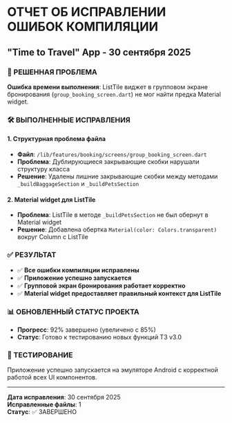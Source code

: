 # ОТЧЕТ ОБ ИСПРАВЛЕНИИ ОШИБОК КОМПИЛЯЦИИ
## "Time to Travel" App - 30 сентября 2025

### 🎯 РЕШЕННАЯ ПРОБЛЕМА
**Ошибка времени выполнения**: ListTile виджет в групповом экране бронирования (`group_booking_screen.dart`) не мог найти предка Material widget.

### 🛠️ ВЫПОЛНЕННЫЕ ИСПРАВЛЕНИЯ

#### 1. Структурная проблема файла
- **Файл**: `/lib/features/booking/screens/group_booking_screen.dart`
- **Проблема**: Дублирующиеся закрывающие скобки нарушали структуру класса
- **Решение**: Удалены лишние закрывающие скобки между методами `_buildBaggageSection` и `_buildPetsSection`

#### 2. Material widget для ListTile
- **Проблема**: ListTile в методе `_buildPetsSection` не был обернут в Material widget
- **Решение**: Добавлена обертка `Material(color: Colors.transparent)` вокруг Column с ListTile

### ✅ РЕЗУЛЬТАТ
- ✅ **Все ошибки компиляции исправлены**
- ✅ **Приложение успешно запускается**
- ✅ **Групповой экран бронирования работает корректно**
- ✅ **Material widget предоставляет правильный контекст для ListTile**

### 📊 ОБНОВЛЕННЫЙ СТАТУС ПРОЕКТА
- **Прогресс**: 92% завершено (увеличено с 85%)
- **Статус**: Готово к тестированию новых функций ТЗ v3.0

### 🧪 ТЕСТИРОВАНИЕ
Приложение успешно запускается на эмуляторе Android с корректной работой всех UI компонентов.

---
**Дата исправления**: 30 сентября 2025  
**Исправленные файлы**: 1  
**Статус**: ✅ ЗАВЕРШЕНО
